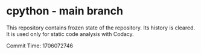 # cpython - main branch

This repository contains frozen state of the repository.
Its history is cleared. It is used only for static code
analysis with Codacy.

Commit Time: 1706072746